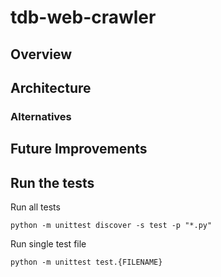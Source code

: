 # tdb-web-crawler

## Overview

## Architecture

### Alternatives

## Future Improvements

## Run the tests

Run all tests

```
python -m unittest discover -s test -p "*.py"
```

Run single test file

```
python -m unittest test.{FILENAME}
```
